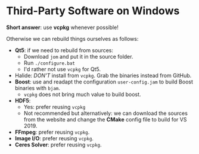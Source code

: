 Third-Party Software on Windows
===============================

**Short answer**: use **vcpkg** whenever possible!

Otherwise we can rebuild things ourselves as follows:

- **Qt5**: if we need to rebuild from sources:
  - Download `jom` and put it in the source folder.
  - Run `./configure.bat`
  - I'd rather not use `vcpkg` for Qt5.
- Halide: *DON'T* install from `vcpkg`. Grab the binaries instead from GitHub.
- **Boost**: use and readapt the configuration `user-config.jam` to build
  Boost binaries with `bjam`.
  - `vcpkg` does not bring much value to build boost.
- **HDF5**:
  - Yes: prefer reusing `vcpkg`
  - Not recommended but alternatively: we can download the sources from the
    website and change the **CMake** config file to build for VS 2019.
- **FFmpeg**: prefer reusing `vcpkg`.
- **Image I/O**: prefer reusing `vcpkg`.
- **Ceres Solver**: prefer reusing `vcpkg`.
